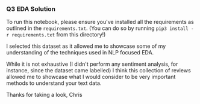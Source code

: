 ### Q3 EDA Solution

To run this notebook, please ensure you've installed all the requirements as outlined in the `requirements.txt`. (You can do so by running `pip3 install -r requirements.txt` from this directory!)

I selected this dataset as it allowed me to showcase some of my understanding of the techniques used in NLP focused EDA. 

While it is not exhaustive (I didn't perform any sentiment analysis, for instance, since the dataset came labelled) I think this collection of reviews allowed me to showcase what I would consider to be very important methods to understand your text data.

Thanks for taking a look,
Chris
